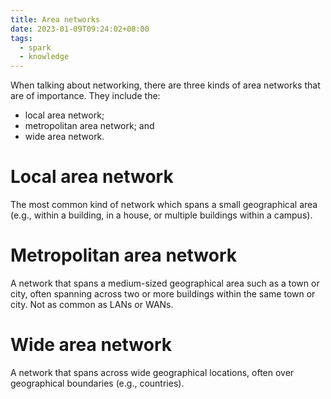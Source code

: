 ```yaml
---
title: Area networks
date: 2023-01-09T09:24:02+08:00
tags:
  - spark
  - knowledge
---
```


When talking about networking, there are three kinds of area networks that are of importance. They include the:

- local area network;
- metropolitan area network; and
- wide area network.

# Local area network

The most common kind of network which spans a small geographical area (e.g., within a building, in a house, or multiple buildings within a campus).

# Metropolitan area network

A network that spans a medium-sized geographical area such as a town or city, often spanning across two or more buildings within the same town or city. Not as common as LANs or WANs.

# Wide area network

A network that spans across wide geographical locations, often over geographical boundaries (e.g., countries).
